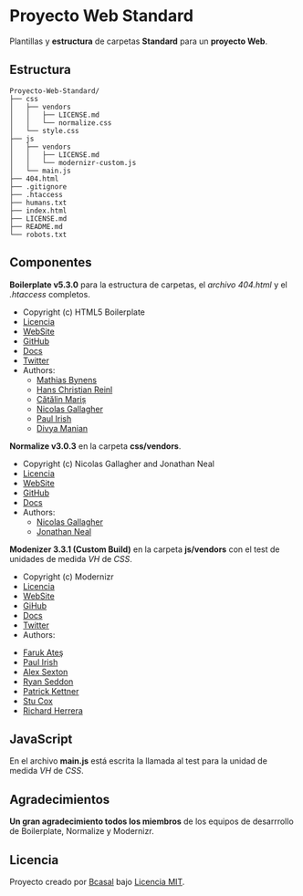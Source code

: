 # Proyecto Web Standard

Plantillas y **estructura** de carpetas **Standard** para un **proyecto Web**.

## Estructura

	Proyecto-Web-Standard/
	├── css
	│   ├── vendors
	│   │   ├── LICENSE.md
	│   │   └── normalize.css
	│   └── style.css
	├── js
	│   ├── vendors
	│   │   ├── LICENSE.md
	│   │   └── modernizr-custom.js
	│   └── main.js
	├── 404.html
	├── .gitignore
	├── .htaccess
	├── humans.txt
	├── index.html
	├── LICENSE.md
	├── README.md
	└── robots.txt

## Componentes

**Boilerplate v5.3.0** para la estructura de carpetas, el _archivo 404.html_
y el _.htaccess_ completos.

* Copyright (c) HTML5 Boilerplate
* [Licencia](https://github.com/h5bp/html5-boilerplate/blob/master/LICENSE.txt)
* [WebSite](https://html5boilerplate.com/)
* [GitHub](https://github.com/h5bp/html5-boilerplate)
* [Docs](https://github.com/h5bp/html5-boilerplate/blob/5.3.0/dist/doc/TOC.md)
* [Twitter](https://twitter.com/h5bp)
* Authors:
	- [Mathias Bynens](@mathias)
	- [Hans Christian Reinl](@drublic)
	- [Cătălin Mariș](@alrra)
	- [Nicolas Gallagher](@necolas)
	- [Paul Irish](@paul_irish)
	- [Divya Manian](@divya)

**Normalize v3.0.3** en la carpeta **css/vendors**.

* Copyright (c) Nicolas Gallagher and Jonathan Neal
* [Licencia](https://github.com/necolas/normalize.css/blob/master/LICENSE.md)
* [WebSite](http://necolas.github.io/normalize.css)
* [GitHub](https://github.com/necolas/normalize.css)
* [Docs](http://nicolasgallagher.com/about-normalize-css)
* Authors:
	- [Nicolas Gallagher](@necolas)
	- [Jonathan Neal](@jon_neal)

**Modenizer 3.3.1 (Custom Build)** en la carpeta **js/vendors** con el test de
unidades de medida _VH_ de _CSS_.

* Copyright (c) Modernizr
* [Licencia](https://opensource.org/licenses/MIT)
* [WebSite](https://modernizr.com/)
* [GiHub](https://github.com/Modernizr/Modernizr)
* [Docs](https://modernizr.com/docs)
* [Twitter](https://twitter.com/modernizr)
* Authors:
 - [Faruk Ateş](@KuraFire)
 - [Paul Irish](@paul_irish)
 - [Alex Sexton](@SlexAxton)
 - [Ryan Seddon](@ryanseddon)
 - [Patrick Kettner](@patrickkettner)
 - [Stu Cox](@StuCoxMedia)
 - [Richard Herrera](@doctyper)

## JavaScript

En el archivo **main.js** está escrita la llamada al test para la unidad de
medida _VH_ de _CSS_.

## Agradecimientos

**Un gran agradecimiento todos los miembros** de los equipos de desarrrollo de
Boilerplate, Normalize y Modernizr.

## Licencia

Proyecto creado por [Bcasal](http://bcasal.es)
bajo [Licencia MIT](https://github.com/BCasal/Proyecto-Web-Standard/blob/master/LICENSE).
